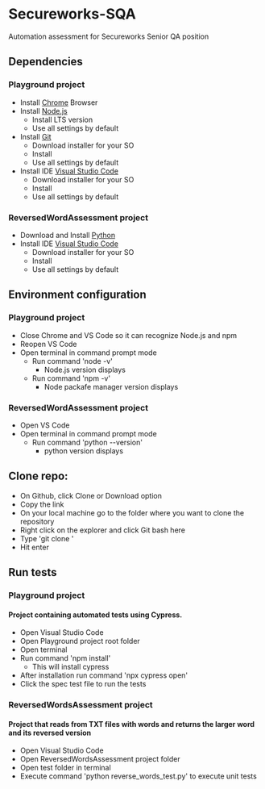 # Secureworks-SQA
Automation assessment for Secureworks Senior QA position

## Dependencies
### Playground project
- Install [Chrome](https://www.google.com/chrome/?brand=CHBD&gclid=CjwKCAjwkoz7BRBPEiwAeKw3qy4vzr1hRsbuQ1kWsQbWAy_TvEqyoLvpyvStnqstGR2rKH_ljER0FRoCBXwQAvD_BwE&gclsrc=aw.ds) Browser
- Install [Node.js](https://nodejs.org/en/download/)
  - Install LTS version
  - Use all settings by default
- Install [Git](https://git-scm.com/downloads)
  - Download installer for your SO
  - Install
  - Use all settings by default
- Install IDE [Visual Studio Code](https://code.visualstudio.com/download)
  - Download installer for your SO
  - Install
  - Use all settings by default
### ReversedWordAssessment project
- Download and Install [Python](https://www.python.org/downloads/)
- Install IDE [Visual Studio Code](https://code.visualstudio.com/download)
  - Download installer for your SO
  - Install
  - Use all settings by default

## Environment configuration
### Playground project
- Close Chrome and VS Code so it can recognize Node.js and npm 
- Reopen VS Code
- Open terminal in command prompt mode
  - Run command 'node -v'
    - Node.js version displays
  - Run command 'npm -v'
    - Node packafe manager version displays
### ReversedWordAssessment project
- Open VS Code
- Open terminal in command prompt mode
  - Run command 'python --version'
    - python version displays

## Clone repo:
- On Github, click Clone or Download option
- Copy the link
- On your local machine go to the folder where you want to clone the repository
- Right click on the explorer and click Git bash here
- Type 'git clone <link copied above>'
- Hit enter

## Run tests
### Playground project
#### Project containing automated tests using Cypress.

- Open Visual Studio Code
- Open Playground project root folder
- Open terminal
- Run command 'npm install'
  - This will install cypress
- After installation run command 'npx cypress open'
- Click the spec test file to run the tests

### ReversedWordsAssessment project
#### Project that reads from TXT files with words and returns the larger word and its reversed version
- Open Visual Studio Code
- Open ReversedWordsAssessment project folder
- Open test folder in terminal
- Execute command 'python reverse_words_test.py' to execute unit tests
